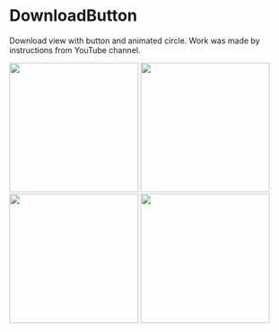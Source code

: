 # DownloadButton
Download view with button and animated circle. Work was made by instructions from YouTube channel.

<img src = "https://user-images.githubusercontent.com/64367635/265258079-9f05281c-25cb-427a-abf4-b2b44229d3cc.png" width = "230"> <img src = "https://user-images.githubusercontent.com/64367635/265258084-cf2902e8-fc20-4788-9b83-32548c999c8c.png" width = "230">
<img src = "https://user-images.githubusercontent.com/64367635/265258085-f9b78ce2-fe64-4400-ab22-afdbf15a563c.png" width = "230">
<img src = "https://user-images.githubusercontent.com/64367635/265258086-d768be15-9aaf-4b4e-92f8-563f01f7a5a3.png" width = "230">
